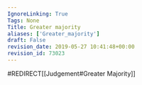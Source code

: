 ```yaml
---
IgnoreLinking: True
Tags: None
Title: Greater majority
aliases: ['Greater_majority']
draft: False
revision_date: 2019-05-27 10:41:48+00:00
revision_id: 73023
---
```


#REDIRECT[[Judgement#Greater Majority]]